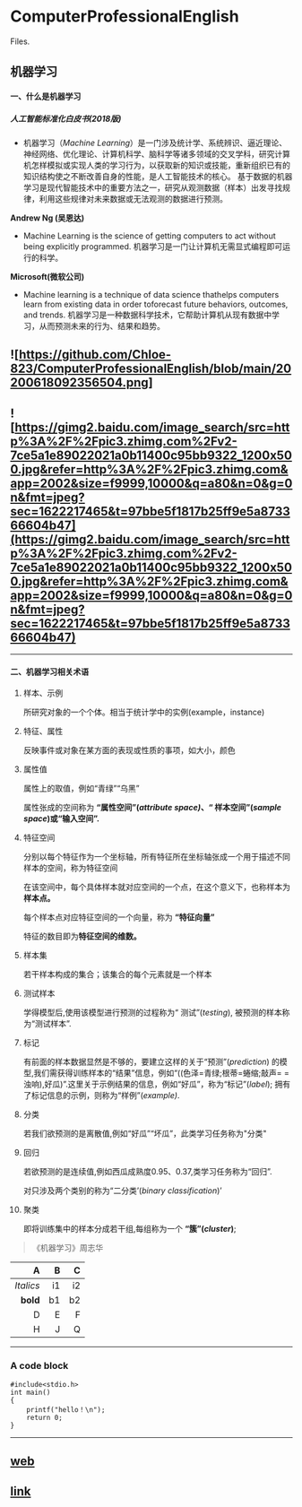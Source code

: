 # ComputerProfessionalEnglish
Files.
## 机器学习
#### 一、什么是机器学习

##### **人工智能标准化白皮书(2018版)**

- 机器学习（*Machine Learning*）是一门涉及统计学、系统辨识、逼近理论、神经网络、优化理论、计算机科学、脑科学等诸多领域的交叉学科，研究计算机怎样模拟或实现人类的学习行为，以获取新的知识或技能，重新组织已有的知识结构使之不断改善自身的性能，是人工智能技术的核心。
  基于数据的机器学习是现代智能技术中的重要方法之一，研究从观测数据（样本）出发寻找规律，利用这些规律对未来数据或无法观测的数据进行预测。

**Andrew Ng (吴恩达)**

- Machine Learning is the science of getting computers to act without being explicitly programmed.
  机器学习是一门让计算机无需显式编程即可运行的科学。

**Microsoft(微软公司)**

- Machine learning is a technique of data science thathelps computers learn from existing data in order toforecast future behaviors, outcomes, and trends.
  机器学习是一种数据科学技术，它帮助计算机从现有数据中学习，从而预测未来的行为、结果和趋势。

 ## ![https://github.com/Chloe-823/ComputerProfessionalEnglish/blob/main/20200618092356504.png]
 ## ![https://gimg2.baidu.com/image_search/src=http%3A%2F%2Fpic3.zhimg.com%2Fv2-7ce5a1e89022021a0b11400c95bb9322_1200x500.jpg&refer=http%3A%2F%2Fpic3.zhimg.com&app=2002&size=f9999,10000&q=a80&n=0&g=0n&fmt=jpeg?sec=1622217465&t=97bbe5f1817b25ff9e5a873366604b47](https://gimg2.baidu.com/image_search/src=http%3A%2F%2Fpic3.zhimg.com%2Fv2-7ce5a1e89022021a0b11400c95bb9322_1200x500.jpg&refer=http%3A%2F%2Fpic3.zhimg.com&app=2002&size=f9999,10000&q=a80&n=0&g=0n&fmt=jpeg?sec=1622217465&t=97bbe5f1817b25ff9e5a873366604b47)

----------------------------------------------------------------------------------------------------------------------------------
####  二、机器学习相关术语

1. 样本、示例

   所研究对象的一个个体。相当于统计学中的实例(example，instance)

2. 特征、属性

   反映事件或对象在某方面的表现或性质的事项，如大小，颜色

3. 属性值

   属性上的取值，例如“青绿”“乌黑”

   属性张成的空间称为 **“属性空间”(*attribute space)*、“ 样本空间”(*sample space*)或“输入空间”.**

4. 特征空间

   分别以每个特征作为一个坐标轴，所有特征所在坐标轴张成一个用于描述不同样本的空间，称为特征空间

   在该空间中，每个具体样本就对应空间的一个点，在这个意义下，也称样本为**样本点。**

   每个样本点对应特征空间的一个向量，称为 **“特征向量”**

   特征的数目即为**特征空间的维数。**

5. 样本集

   若干样本构成的集合；该集合的每个元素就是一个样本

6. 测试样本

   学得模型后,使用该模型进行预测的过程称为“ 测试”(*testing*), 被预测的样本称为“测试样本”.

7. 标记

   有前面的样本数据显然是不够的，要建立这样的关于“预测”(*prediction*) 的模型,我们需获得训练样本的“结果”信息，例如“((色泽=青绿;根蒂=蜷缩;敲声= =浊响),好瓜)”.这里关于示例结果的信息，例如“好瓜”，称为“标记”(*label*); 拥有了标记信息的示例，则称为“样例”(*example)*.

8. 分类

   若我们欲预测的是离散值,例如“好瓜”“坏瓜”，此类学习任务称为"分类"

9. 回归

   若欲预测的是连续值,例如西瓜成熟度0.95、0.37,类学习任务称为“回归”.

   对只涉及两个类别的称为“二分类’(*binary classification*)’

10. 聚类

    即将训练集中的样本分成若干组,每组称为一个 **“簇”(*cluster*)**;



> 《机器学习》周志华



| A | B | C
|----------------:|-----------------:|--------:|
| *Italics* | i1 | i2 |
| **bold** | b1 | b2 |
| D | E | F |
| H | J | Q |


----------------------------------------------------------------------------------------------------------------------------------
### A code block

```
#include<stdio.h>
int main()
{
    printf("hello！\n");
    return 0;
}
```

----------------------------------------------------------------------------------------------------------------------------------

>


## [web]((https://gimg2.baidu.com/image_search/src=http%3A%2F%2Fpic3.zhimg.com%2Fv2-7ce5a1e89022021a0b11400c95bb9322_1200x500.jpg&refer=http%3A%2F%2Fpic3.zhimg.com&app=2002&size=f9999,10000&q=a80&n=0&g=0n&fmt=jpeg?sec=1622217465&t=97bbe5f1817b25ff9e5a873366604b47))

##  [link](1101.md)

